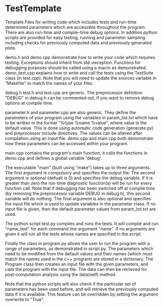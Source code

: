TestTemplate
============

Template Files for writing code which includes tests and run-time determined parameters which are accessible throughout the program. There are also run-time and compile-time debug options. In addition python scripts are provided for easy testing, running and parameter sampling including checks for previously computed data and previously generated plots.

demo.h and demo.cpp demonstrate how to write your code which requires testing. Exceptions should inherit from std::exception. Functions for debugging purposes should be called using a macro as demonstrated. demo_test.cpp explains how to write and call the tests using the TestSuite class (in test.cpp). Note that you will need to update the sources variable in "Makefile" to match the names of your files.

debug.h test.h and test.cpp are generic. The preprocessor definition "DEBUG" in debug.h can be commented out, if you want to remove debug options at compile time.

parameter.h and parameter.cpp are also generic. They define the parameters of your program using the variables in param_list.txt which have to be written in the format "%type %name %value", where value is the default value. This is done using automatic code generation (generate.py) and preprocessor include directives. The values can be altered after compilation using an input file. demo.cpp and main.cpp both demonstrate how these parameters can be accessed within your program.

main.cpp contains the program's main function; it calls the functions in demo.cpp and defines a global variable 'debug'.

The executable "main" (built using "make") takes up to three arguments. The first argument is compulsory and specifies the output file. The second argument is optional (defualt is 0) and specifies the debug variable. If it is greater than zero the run-time diagnostic function(s) will be run for every function call. Note that if debugging has been switched off at compile time (by removing the preprocessor variable DEBUG in debug.h), this second variable will do nothing. The final argument is also optional and specifies the input file which is used to update variables in the parameter class. If no input file is given, then the default parameter values from param_list.txt are used.

The python script test.py compiles and runs the tests. It will compile and run "name_test" for each command line argument "name". If no arguments are given it will run all the tests whose names are specified in the script.

Finally the class in program.py allows the user to run the program with a range of parameters, as demonstrated in script.py. The parameters which need to be modified from the default values and their names (which must match the names used in the c++ program) are stored in a dictionary. The Program class then creates an input file with the given parameters, and calls the program with the input file. The data can then be retrieved for post-computation analysis using the data(self) method.

Note that the python scripts will also check if the particular set of parameters has been used before, and will retrieve the previously computed data if it is available. This feature can be overridden by setting the argument overwrite to "True".
